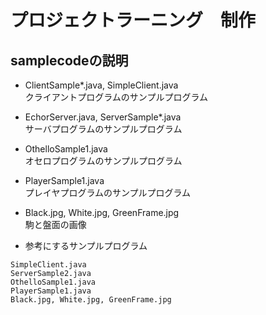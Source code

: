 # プロジェクトラーニング　制作

## samplecodeの説明
* ClientSample*.java, SimpleClient.java  
クライアントプログラムのサンプルプログラム

* EchorServer.java, ServerSample*.java  
サーバプログラムのサンプルプログラム

* OthelloSample1.java  
オセロプログラムのサンプルプログラム

* PlayerSample1.java  
プレイヤプログラムのサンプルプログラム

* Black.jpg, White.jpg, GreenFrame.jpg  
駒と盤面の画像

* 参考にするサンプルプログラム
```
SimpleClient.java
ServerSample2.java
OthelloSample1.java
PlayerSample1.java
Black.jpg, White.jpg, GreenFrame.jpg
```
